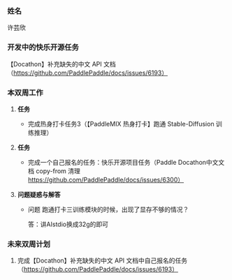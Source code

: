 ### 姓名

许芸欣

### 开发中的快乐开源任务

【Docathon】补充缺失的中文 API 文档（https://github.com/PaddlePaddle/docs/issues/6193）

### 本双周工作

1. **任务**

   - 完成热身打卡任务3（【PaddleMIX 热身打卡】跑通 Stable-Diffusion 训练推理）

2. **任务**

   - 完成一个自己报名的任务：快乐开源项目任务（Paddle Docathon中文文档 copy-from 清理 https://github.com/PaddlePaddle/docs/issues/6300）

3. **问题疑惑与解答**

   - 问题 跑通打卡三训练模块的时候，出现了显存不够的情况？

     答：讲AIstdio换成32g的即可

### 未来双周计划

1. 完成【Docathon】补充缺失的中文 API 文档中自己报名的任务（https://github.com/PaddlePaddle/docs/issues/6193）
